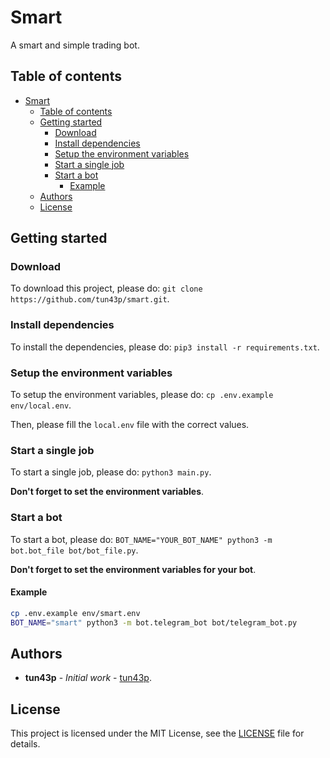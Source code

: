# Smart

A smart and simple trading bot.

## Table of contents

- [Smart](#smart)
  - [Table of contents](#table-of-contents)
  - [Getting started](#getting-started)
    - [Download](#download)
    - [Install dependencies](#install-dependencies)
    - [Setup the environment variables](#setup-the-environment-variables)
    - [Start a single job](#start-a-single-job)
    - [Start a bot](#start-a-bot)
      - [Example](#example)
  - [Authors](#authors)
  - [License](#license)

## Getting started

### Download

To download this project, please do: `git clone https://github.com/tun43p/smart.git`.

### Install dependencies

To install the dependencies, please do: `pip3 install -r requirements.txt`.

### Setup the environment variables

To setup the environment variables, please do: `cp .env.example env/local.env`.

Then, please fill the `local.env` file with the correct values.

### Start a single job

To start a single job, please do: `python3 main.py`.

**Don't forget to set the environment variables**.

### Start a bot

To start a bot, please do: `BOT_NAME="YOUR_BOT_NAME" python3 -m bot.bot_file bot/bot_file.py`.

**Don't forget to set the environment variables for your bot**.

#### Example

```bash
cp .env.example env/smart.env
BOT_NAME="smart" python3 -m bot.telegram_bot bot/telegram_bot.py
```

## Authors

- **tun43p** - _Initial work_ - [tun43p](https://github.com/tun43p).

## License

This project is licensed under the MIT License, see the [LICENSE](LICENSE) file for details.
